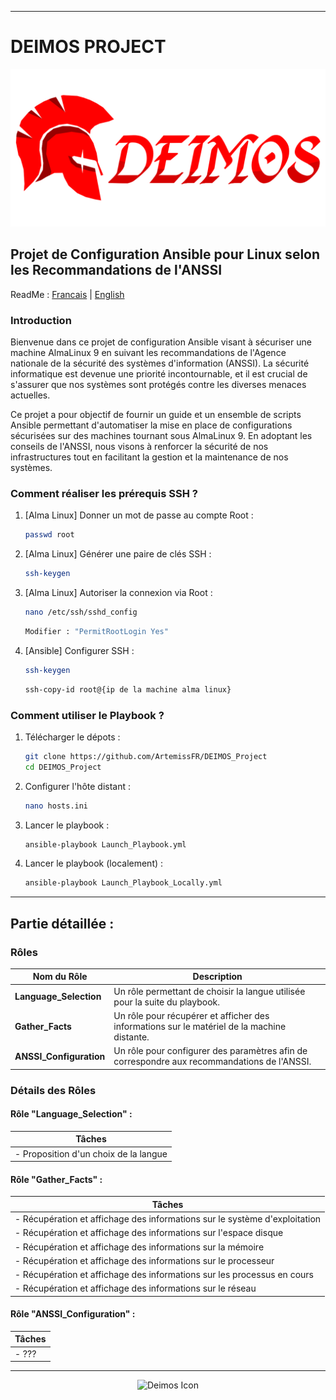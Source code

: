 
---
# DEIMOS PROJECT

<p align="center">
  <img src="Documentation/DEIMOS.png" alt="Deimos Icon" width="700"/>
</p>

## Projet de Configuration Ansible pour Linux selon les Recommandations de l'ANSSI

ReadMe : [Francais](https://github.com/ArtemissFR/DEIMOS_Project/blob/main/Documentation/README_FR.md) | [English](https://github.com/ArtemissFR/DEIMOS_Project/blob/main/Documentation/README_ENG.md)

### Introduction

Bienvenue dans ce projet de configuration Ansible visant à sécuriser une machine AlmaLinux 9 en suivant les recommandations de l'Agence nationale de la sécurité des systèmes d'information (ANSSI). La sécurité informatique est devenue une priorité incontournable, et il est crucial de s'assurer que nos systèmes sont protégés contre les diverses menaces actuelles.

Ce projet a pour objectif de fournir un guide et un ensemble de scripts Ansible permettant d'automatiser la mise en place de configurations sécurisées sur des machines tournant sous AlmaLinux 9. En adoptant les conseils de l'ANSSI, nous visons à renforcer la sécurité de nos infrastructures tout en facilitant la gestion et la maintenance de nos systèmes.

### Comment réaliser les prérequis SSH ?

1. [Alma Linux] Donner un mot de passe au compte Root :
   
   ```bash
   passwd root
   ```
2. [Alma Linux] Générer une paire de clés SSH :
   
   ```bash
   ssh-keygen
   ```

3. [Alma Linux] Autoriser la connexion via Root :
   
   ```bash
   nano /etc/ssh/sshd_config
   ```
   ```bash
   Modifier : "PermitRootLogin Yes"
   ```
   
4. [Ansible] Configurer SSH :
   
   ```bash
   ssh-keygen
   ```
   ```bash
   ssh-copy-id root@{ip de la machine alma linux}
   ```

### Comment utiliser le Playbook ?

1. Télécharger le dépots :
   
   ```bash
   git clone https://github.com/ArtemissFR/DEIMOS_Project
   cd DEIMOS_Project
   ```

2. Configurer l'hôte distant :
   
   ```bash
   nano hosts.ini
   ```

3. Lancer le playbook :
   
   ```bash
   ansible-playbook Launch_Playbook.yml
   ```

4. Lancer le playbook (localement) :
   
   ```bash
   ansible-playbook Launch_Playbook_Locally.yml
   ```

---

## Partie détaillée :

### Rôles

| Nom du Rôle | Description |
|-------------|-------------|
| **Language_Selection**  | Un rôle permettant de choisir la langue utilisée pour la suite du playbook. |
| **Gather_Facts**  | Un rôle pour récupérer et afficher des informations sur le matériel de la machine distante. |
| **ANSSI_Configuration**  | Un rôle pour configurer des paramètres afin de correspondre aux recommandations de l'ANSSI. |


### Détails des Rôles
#### Rôle "Language_Selection" :
| Tâches | 
|--------|
| - Proposition d'un choix de la langue |

#### Rôle "Gather_Facts" :
| Tâches | 
|--------|
| - Récupération et affichage des informations sur le système d'exploitation |
| - Récupération et affichage des informations sur l'espace disque |
| - Récupération et affichage des informations sur la mémoire |
| - Récupération et affichage des informations sur le processeur |
| - Récupération et affichage des informations sur les processus en cours |
| - Récupération et affichage des informations sur le réseau |

#### Rôle "ANSSI_Configuration" :
| Tâches | 
|--------|
| - ??? |

---

<p align="center">
  <img src="https://upload.wikimedia.org/wikipedia/fr/thumb/3/31/Anssi.png/800px-Anssi.png" alt="Deimos Icon" width="300"/>
</p>
